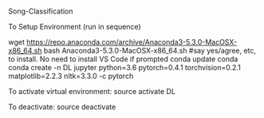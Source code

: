 # 
Song-Classification

To Setup Environment (run in sequence)

wget https://repo.anaconda.com/archive/Anaconda3-5.3.0-MacOSX-x86_64.sh
bash Anaconda3-5.3.0-MacOSX-x86_64.sh
#say yes/agree, etc, to install. No need to install VS Code if prompted
conda update conda
conda create -n DL jupyter python=3.6 pytorch=0.4.1 torchvision=0.2.1 matplotlib=2.2.3 nltk=3.3.0 -c pytorch

To activate virtual environment:
source activate DL

To deactivate:
source deactivate


